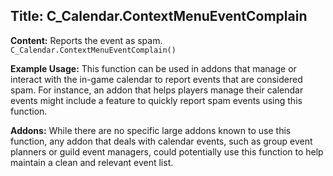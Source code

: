 ## Title: C_Calendar.ContextMenuEventComplain

**Content:**
Reports the event as spam.
`C_Calendar.ContextMenuEventComplain()`

**Example Usage:**
This function can be used in addons that manage or interact with the in-game calendar to report events that are considered spam. For instance, an addon that helps players manage their calendar events might include a feature to quickly report spam events using this function.

**Addons:**
While there are no specific large addons known to use this function, any addon that deals with calendar events, such as group event planners or guild event managers, could potentially use this function to help maintain a clean and relevant event list.